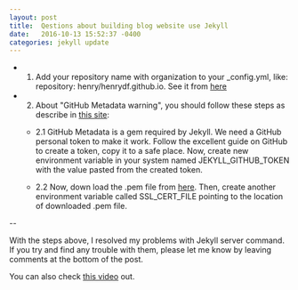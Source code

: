```yaml
---
layout: post
title:  Qestions about building blog website use Jekyll
date:   2016-10-13 15:52:37 -0400
categories: jekyll update
---
```

- 1. Add your repository name with organization to your _config.yml, like: repository: henry/henrydf.github.io. See it from [here](https://github.com/jekyll/jekyll/issues/4705)

- 2. About "GitHub Metadata warning", you should follow these steps as describe in [this site](https://www.hieule.info/programming/fix-errors-github-metadata-ssl-certificate-running-jekyll-serve/):

	- 2.1 GitHub Metadata is a gem required by Jekyll. We need a GitHub personal token to make it work. Follow the excellent guide on GitHub to create a token, copy it to a safe place.
Now, create new environment variable in your system named JEKYLL_GITHUB_TOKEN with the value pasted from the created token. 

	- 2.2 Now, down load the .pem file from [here](https://curl.haxx.se/ca/cacert.pem). Then, create another environment variable called SSL_CERT_FILE pointing to the location of downloaded .pem file.

--

With the steps above, I resolved my problems with Jekyll server command. If you try and find any trouble with them, please let me know by leaving comments at the bottom of the post.

You can also check [this video](https://www.youtube.com/watch?v=1bQqkyvH5ps) out.
